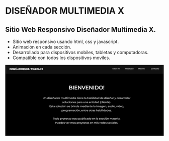 # DISEÑADOR MULTIMEDIA X
## Sitio Web Responsivo Diseñador Multimedia X.

- Sitio web responsivo usando html, css y javascript.
- Animación en cada sección.
- Desarrollado para dispositivos mobiles, tabletas y computadoras.
- Compatible con todos los dispositivos moviles.

![preview img](/preview.png)